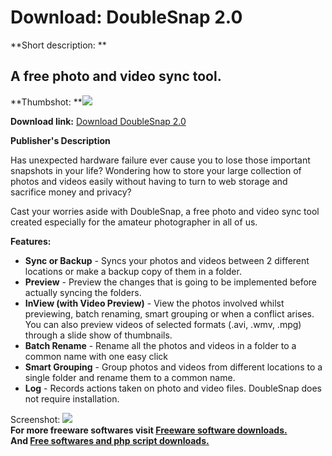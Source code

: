 # Download: DoubleSnap 2.0

**Short description: **

## A free photo and video sync tool.

  
**Thumbshot: **![](http://www.freewarefiles.com/screenshot/doublesnap_md.jpg)   
  
**Download link:** [Download DoubleSnap 2.0](http://freesoftwares.boysofts.com/DoubleSnap_program_56720.html)  
  

**Publisher's Description**  
  

Has unexpected hardware failure ever cause you to lose those important
snapshots in your life? Wondering how to store your large collection of photos
and videos easily without having to turn to web storage and sacrifice money
and privacy?

Cast your worries aside with DoubleSnap, a free photo and video sync tool
created especially for the amateur photographer in all of us.

**Features:**

  * **Sync or Backup** \- Syncs your photos and videos between 2 different locations or make a backup copy of them in a folder. 
  * **Preview** \- Preview the changes that is going to be implemented before actually syncing the folders. 
  * **InView (with Video Preview)** \- View the photos involved whilst previewing, batch renaming, smart grouping or when a conflict arises. You can also preview videos of selected formats (.avi, .wmv, .mpg) through a slide show of thumbnails. 
  * **Batch Rename** \- Rename all the photos and videos in a folder to a common name with one easy click 
  * **Smart Grouping** \- Group photos and videos from different locations to a single folder and rename them to a common name. 
  * **Log** \- Records actions taken on photo and video files. 
DoubleSnap does not require installation.

  
  
Screenshot: ![](http://www.freewarefiles.com/screenshot/doublesnap.jpg)  
**For more freeware softwares visit [Freeware software downloads.](http://freesoftwares.boysofts.com/)**   
**And [Free softwares and php script downloads.](http://www.boysofts.com/)**

